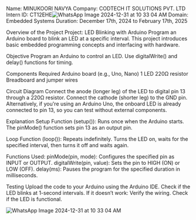 Name: MINUKOORI NAVYA Company: CODTECH IT SOLUTIONS PVT. LTD Intern ID: CT12EHE![WhatsApp Image 2024-12-31 at 10 33 04 AM](https://github.com/user-attachments/assets/46d4c888-a5ee-415c-b3d9-2fa8d39cb1bf)
 Domain: Embedded Systems Duration: December 17th, 2024 to February 17th, 2025

Overview of the Project Project: LED Blinking with Arduino Program an Arduino board to blink an LED at a specific interval. This project introduces basic embedded programming concepts and interfacing with hardware.

Objective Program an Arduino to control an LED. Use digitalWrite() and delay() functions for timing.

Components Required Arduino board (e.g., Uno, Nano) 1 LED 220Ω resistor Breadboard and jumper wires

Circuit Diagram Connect the anode (longer leg) of the LED to digital pin 13 through a 220Ω resistor. Connect the cathode (shorter leg) to the GND pin. Alternatively, if you're using an Arduino Uno, the onboard LED is already connected to pin 13, so you can test without external components.

Explanation Setup Function (setup()): Runs once when the Arduino starts. The pinMode() function sets pin 13 as an output pin.

Loop Function (loop()): Repeats indefinitely. Turns the LED on, waits for the specified interval, then turns it off and waits again.

Functions Used: pinMode(pin, mode): Configures the specified pin as INPUT or OUTPUT. digitalWrite(pin, value): Sets the pin to HIGH (ON) or LOW (OFF). delay(ms): Pauses the program for the specified duration in milliseconds.

Testing Upload the code to your Arduino using the Arduino IDE. Check if the LED blinks at 1-second intervals. If it doesn’t work: Verify the wiring. Check if the LED is functional.

![WhatsApp Image 2024-12-31 at 10 33 04 AM](https://github.com/user-attachments/assets/3f4a11a8-c339-47f5-a352-75fb06a59a7a)
